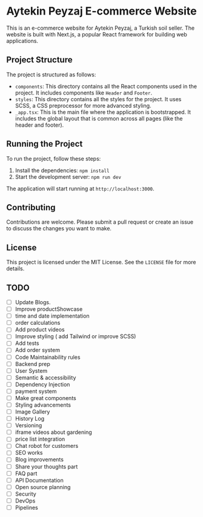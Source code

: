 # Aytekin Peyzaj E-commerce Website

This is an e-commerce website for Aytekin Peyzaj, a Turkish soil seller. The website is built with Next.js, a popular React framework for building web applications.

## Project Structure

The project is structured as follows:

- `components`: This directory contains all the React components used in the project. It includes components like `Header` and `Footer`.
- `styles`: This directory contains all the styles for the project. It uses SCSS, a CSS preprocessor for more advanced styling.
- `_app.tsx`: This is the main file where the application is bootstrapped. It includes the global layout that is common across all pages (like the header and footer).

## Running the Project

To run the project, follow these steps:

1. Install the dependencies: `npm install`
2. Start the development server: `npm run dev`

The application will start running at `http://localhost:3000`.

## Contributing

Contributions are welcome. Please submit a pull request or create an issue to discuss the changes you want to make.

## License

This project is licensed under the MIT License. See the `LICENSE` file for more details.

## TODO

- [ ] Update Blogs.
- [ ] Improve productShowcase
- [ ] time and date implementation
- [ ] order calculations
- [ ] Add product videos
- [ ] Improve styling ( add Tailwind or improve SCSS)
- [ ] Add tests
- [ ] Add order system
- [ ] Code Maintainability rules
- [ ] Backend prep
- [ ] User System
- [ ] Semantic & accessibility
- [ ] Dependency Injection
- [ ] payment system
- [ ] Make great components
- [ ] Styling advancements
- [ ] Image Gallery
- [ ] History Log
- [ ] Versioning
- [ ] iframe videos about gardening
- [ ] price list integration
- [ ] Chat robot for customers
- [ ] SEO works
- [ ] Blog improvements
- [ ] Share your thoughts part
- [ ] FAQ part
- [ ] API Documentation
- [ ] Open source planning
- [ ] Security
- [ ] DevOps
- [ ] Pipelines
